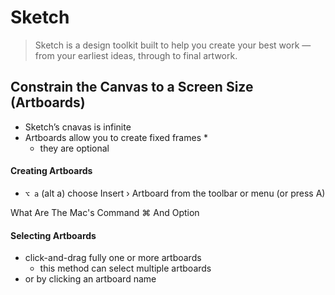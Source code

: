# Sketch

>Sketch is a design toolkit built to help you create your best work — from your earliest ideas, through to final artwork.

## Constrain the Canvas to a Screen Size (Artboards)

* Sketch’s cnavas is infinite
* Artboards allow you to create fixed frames
  *
  * they are optional

#### Creating Artboards

* `⌥ a` (alt a)
choose Insert › Artboard from the toolbar or menu (or press A)

What Are The Mac's Command ⌘ And Option

#### Selecting Artboards

* click-and-drag fully one or more artboards
  * this method can select multiple artboards
* or by clicking an artboard name



